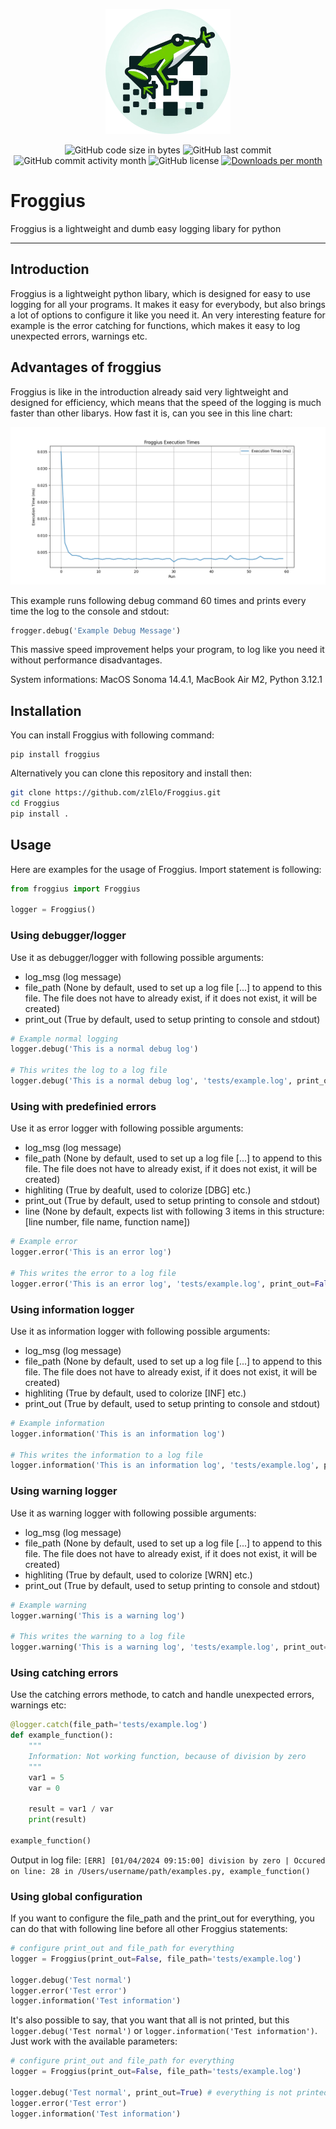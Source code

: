 <p align="center">
  <img src="https://github.com/zlElo/Froggius/blob/main/res/froggius-cropped.png?raw=true" style="width: 200px">
</p>

<p align="center">
  <img src="https://img.shields.io/github/languages/code-size/zlElo/Froggius" alt="GitHub code size in bytes" />
  <img src="https://img.shields.io/github/last-commit/zlElo/Froggius" alt="GitHub last commit" />
  <img src="https://img.shields.io/github/commit-activity/m/zlElo/Froggius" alt="GitHub commit activity month" />
  <img src="https://img.shields.io/github/license/zlElo/Froggius" alt="GitHub license" />
  <a href="https://pepy.tech/project/structlog"><img src="https://static.pepy.tech/personalized-badge/froggius?period=month&units=international_system&left_color=grey&right_color=blue&left_text=Downloads%20/%20Month" alt="Downloads per month" /></a>
</p>

# Froggius
Froggius is a lightweight and dumb easy logging libary for python

---------

## Introduction
Froggius is a lightweight python libary, which is designed for easy to use logging for all your programs. It makes it easy for everybody, but also brings a lot of options to configure it like you need it. An very interesting feature for example is the error catching for functions, which makes it easy to log unexpected errors, warnings etc.

## Advantages of froggius
Froggius is like in the introduction already said very lightweight and designed for efficiency, which means that the speed of the logging is much faster than other libarys. How fast it is, can you see in this line chart:

<p align="center">
  <img src="https://github.com/zlElo/Froggius/blob/main/res/tests/froggius_exec.png?raw=true" style="width: 770px">
</p>

This example runs following debug command 60 times and prints every time the log to the console and stdout:
```py
frogger.debug('Example Debug Message')
```

This massive speed improvement helps your program, to log like you need it without performance disadvantages.

System informations: MacOS Sonoma 14.4.1, MacBook Air M2, Python 3.12.1
## Installation
You can install Froggius with following command:
```
pip install froggius
```

Alternatively you can clone this repository and install then:
```bash
git clone https://github.com/zlElo/Froggius.git
cd Froggius
pip install .
```

## Usage
Here are examples for the usage of Froggius. Import statement is following:

```py
from froggius import Froggius

logger = Froggius()
```

### Using debugger/logger
Use it as debugger/logger with following possible arguments:
- log_msg (log message)
- file_path (None by default, used to set up a log file [...] to append to this file. The file does not have to already exist, if it does not exist, it will be created)
- print_out (True by default, used to setup printing to console and stdout)

```py
# Example normal logging
logger.debug('This is a normal debug log')

# This writes the log to a log file
logger.debug('This is a normal debug log', 'tests/example.log', print_out=False)
```

### Using with predefinied errors
Use it as error logger with following possible arguments:
- log_msg (log message)
- file_path (None by default, used to set up a log file [...] to append to this file. The file does not have to already exist, if it does not exist, it will be created)
- highliting (True by deafult, used to colorize [DBG] etc.)
- print_out (True by default, used to setup printing to console and stdout)
- line (None by default, expects list with following 3 items in this structure: [line number, file name, function name])

```py
# Example error
logger.error('This is an error log')

# This writes the error to a log file
logger.error('This is an error log', 'tests/example.log', print_out=False)
```

### Using information logger
Use it as information logger with following possible arguments:
- log_msg (log message)
- file_path (None by default, used to set up a log file [...] to append to this file. The file does not have to already exist, if it does not exist, it will be created)
- highliting (True by default, used to colorize [INF] etc.)
- print_out (True by default, used to setup printing to console and stdout)

```py
# Example information
logger.information('This is an information log')

# This writes the information to a log file
logger.information('This is an information log', 'tests/example.log', print_out=False)
```

### Using warning logger
Use it as warning logger with following possible arguments:
- log_msg (log message)
- file_path (None by default, used to set up a log file [...] to append to this file. The file does not have to already exist, if it does not exist, it will be created)
- highliting (True by default, used to colorize [WRN] etc.)
- print_out (True by default, used to setup printing to console and stdout)

```py
# Example warning
logger.warning('This is a warning log')

# This writes the warning to a log file
logger.warning('This is a warning log', 'tests/example.log', print_out=False)
```

### Using catching errors
Use the catching errors methode, to catch and handle unexpected errors, warnings etc:

```py
@logger.catch(file_path='tests/example.log')
def example_function():
    """
    Information: Not working function, because of division by zero
    """
    var1 = 5
    var = 0

    result = var1 / var
    print(result)

example_function()
```

Output in log file:
`
[ERR] [01/04/2024 09:15:00] division by zero | Occured on line: 28 in /Users/username/path/examples.py, example_function()
`

### Using global configuration
If you want to configure the file_path and the print_out for everything, you can do that with following line before all other Froggius statements:

```py
# configure print_out and file_path for everything
logger = Froggius(print_out=False, file_path='tests/example.log')

logger.debug('Test normal')
logger.error('Test error')
logger.information('Test information')
```

It's also possible to say, that you want that all is not printed, but this `logger.debug('Test normal')` or `logger.information('Test information')`. Just work with the available parameters:

```py
# configure print_out and file_path for everything
logger = Froggius(print_out=False, file_path='tests/example.log')

logger.debug('Test normal', print_out=True) # everything is not printed, but this line is printed
logger.error('Test error')
logger.information('Test information')
```
